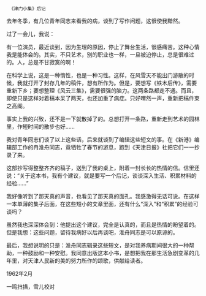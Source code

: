      《津门小集》后记 

  去年冬季，有几位青年同志来看我的病，谈到了写作问题，这很使我黯然。 

  过了一会儿，我说： 

  有一位演员，最近谈到，因为生理的原因，停止了舞台生活，很感痛苦。这种心情我是能体会的。其实，不只艺术，别的职业也一样，一旦被迫停止，总是很难过的。人，总是不甘寂寞的啊！ 

  在科学上说，这是一种惰性，也是一种习性。这样，在风雪天不能出门游散的时候，我就打开了封存几年的稿件，想有所作为。但是，要想写《铁木后传》，需要重新下乡；要想整理《风云三集》，需要很强的脑力。这两条路都走不通。而且，即使只是这样对着稿本呆了两天，也还加重了病症。只好喟然一声，重新把稿件束之高阁。 

  事实上我的兴致，还不是一下就散掉了的。总想打开一条路，重新走到艺术的园林里，作短时间的散步也好…… 

  我对青年同志们谈了以上这些话，后来就谈到了编辑这些短文的事。在《新港》编辑部工作的冉淮舟同志，竟牺牲了春节的游息，跑到《天津日报》社把它们一一抄录了来。 

  这部抄写得整整齐齐的稿子，送到了我的桌上，附着一封长长的热情的信。信里还说：“关于这本书，我有个建议，就是要写一个后记，谈谈深入生活、积累材料的经验……” 

  我好像听到了那天真的声音，也看见了那天真的面孔。我感激得无话可说。在这样一本单薄的集子后面，在这些短小的文章里面，还有什么“深入”和“积累”的经验可谈吗？ 

  虽然我也深深体会到：他提出这个建议，完全是认真的，而且是热情的盼望着的。但是我想：这些问题，留待我病好以后再谈吧，淮舟同志是可以原谅的。 

  最后，我想说明的只是：淮舟同志辑录这些短文，是对我养病期间很大的一种帮助，一种鼓励和一种安慰。我同意出版这本小书，是想把我在那生活急剧变革的几年里，对天津人民新的美的努力所作的颂歌，供献给读者。 

  1962年2月 

  一鸣扫描，雪儿校对 

